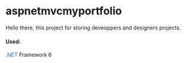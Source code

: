 # aspnetmvcmyportfolio
Hello there, this project for storing deveoppers and designers projects.
<br><h4>Used:</h4>
<p>.<span style="color: #1976d2;">NET</span> Framework 6</p>
